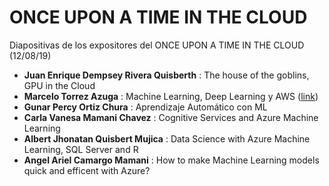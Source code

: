 # ONCE UPON A TIME IN THE CLOUD
Diapositivas de los expositores del ONCE UPON A TIME IN THE CLOUD (12/08/19)
- **Juan Enrique Dempsey Rivera Quisberth** : The house of the goblins, GPU in the Cloud
- **Marcelo Torrez Azuga** : Machine Learning, Deep Learning y AWS ([link](https://slides.com/mac395/deck-13#/))
- **Gunar Percy Ortiz Chura** : Aprendizaje Automático con ML
- **Carla Vanesa Mamani Chavez** : Cognitive Services and Azure Machine Learning
- **Albert Jhonatan Quisbert Mujica** : Data Science with Azure Machine Learning, SQL Server and R
- **Angel Ariel Camargo Mamani** : How to make Machine Learning models quick and efficent with Azure?